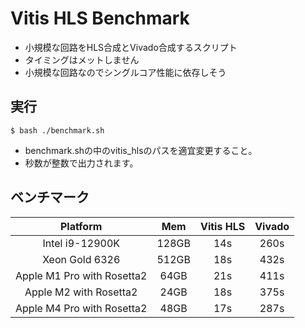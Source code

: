 # Vitis HLS Benchmark

- 小規模な回路をHLS合成とVivado合成するスクリプト
- タイミングはメットしません
- 小規模な回路なのでシングルコア性能に依存しそう

## 実行

```
$ bash ./benchmark.sh
```

- benchmark.shの中のvitis_hlsのパスを適宜変更すること。
- 秒数が整数で出力されます。

## ベンチマーク

|    Platform   |Mem|Vitis HLS|Vivado|
|:-------------:|:-:|:-:|:-:|
|Intel i9-12900K|128GB| 14s | 260s |
|Xeon Gold 6326|512GB| 18s | 432s |
|Apple M1 Pro with Rosetta2 | 64GB | 21s | 411s |
|Apple M2 with Rosetta2 | 24GB |18s | 375s |
|Apple M4 Pro with Rosetta2 | 48GB | 17s | 287s |
